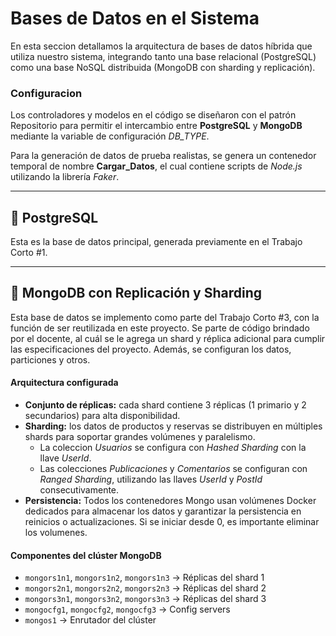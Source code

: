 # Bases de Datos en el Sistema

En esta seccion detallamos la arquitectura de bases de datos híbrida que utiliza nuestro sistema, integrando tanto una base relacional (PostgreSQL) como una base NoSQL distribuida (MongoDB con sharding y replicación).

### Configuracion
Los controladores y modelos en el código se diseñaron con el patrón Repositorio para permitir el intercambio entre __PostgreSQL__ y __MongoDB__ mediante la variable de configuración _DB_TYPE_.

Para la generación de datos de prueba realistas, se genera un contenedor temporal de nombre __Cargar_Datos__, el cual contiene scripts de _Node.js_ utilizando la librería _Faker_.

---

## 🐘 PostgreSQL

Esta es la base de datos principal, generada previamente en el Trabajo Corto #1. 

---

## 🍃 MongoDB con Replicación y Sharding

Esta base de datos se implemento como parte del Trabajo Corto #3, con la función de ser reutilizada en este proyecto. 
Se parte de código brindado por el docente, al cuál se le agrega un shard y réplica adicional para cumplir las especificaciones del proyecto. Además, se configuran los datos, particiones y otros. 

#### Arquitectura configurada

- __Conjunto de réplicas:__ cada shard contiene 3 réplicas (1 primario y 2 secundarios) para alta disponibilidad.
-  __Sharding:__ los datos de productos y reservas se distribuyen en múltiples shards para soportar grandes volúmenes y paralelismo. 
   - La coleccion _Usuarios_ se configura con _Hashed Sharding_ con la llave _UserId_.
   - Las colecciones _Publicaciones_ y _Comentarios_ se configuran con _Ranged Sharding_, utilizando las llaves _UserId_ y _PostId_ consecutivamente. 
- __Persistencia:__ Todos los contenedores Mongo usan volúmenes Docker dedicados para almacenar los datos y garantizar la persistencia en reinicios o actualizaciones. Si se iniciar desde 0, es importante eliminar los volumenes.

#### Componentes del clúster MongoDB

- `mongors1n1`, `mongors1n2`, `mongors1n3` → Réplicas del shard 1
- `mongors2n1`, `mongors2n2`, `mongors2n3` → Réplicas del shard 2
- `mongors3n1`, `mongors3n2`, `mongors3n3` → Réplicas del shard 3
- `mongocfg1`, `mongocfg2`, `mongocfg3` → Config servers
- `mongos1` → Enrutador del clúster



